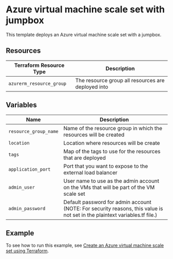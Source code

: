 # Azure virtual machine scale set with jumpbox

This template deploys an Azure virtual machine scale set with a jumpbox.

## Resources

| Terraform Resource Type | Description |
| - | - |
| `azurerm_resource_group` | The resource group all resources are deployed into |

## Variables

| Name | Description |
|-|-|
| `resource_group_name` | Name of the resource group in which the resources will be created |
| `location` | Location where resources will be create |
| `tags` | Map of the tags to use for the resources that are deployed |
| `application_port` | Port that you want to expose to the external load balancer |
| `admin_user` | User name to use as the admin account on the VMs that will be part of the VM scale set |
| `admin_password` | Default password for admin account (NOTE: For security reasons, this value is not set in the plaintext variables.tf file.) |

## Example

To see how to run this example, see [Create an Azure virtual machine scale set using Terraform](https://docs.microsoft.com/azure/developer/terraform/create-vm-scaleset-network-disks-hcl).